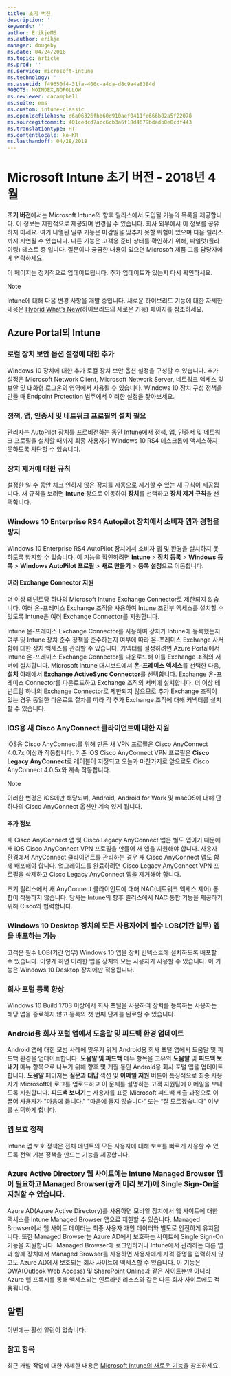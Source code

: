 ```yaml
---
title: 초기 버전
description: ''
keywords: ''
author: ErikjeMS
ms.author: erikje
manager: dougeby
ms.date: 04/24/2018
ms.topic: article
ms.prod: ''
ms.service: microsoft-intune
ms.technology: ''
ms.assetid: f49650f4-31fa-406c-a4da-d8c9a4a8384d
ROBOTS: NOINDEX,NOFOLLOW
ms.reviewer: cacampbell
ms.suite: ems
ms.custom: intune-classic
ms.openlocfilehash: d6a06326fbb60d910aef0411fc666b82a5f22078
ms.sourcegitcommit: 401cedcd7acc6cb3a6f18d4679bdadb0e0cdf443
ms.translationtype: HT
ms.contentlocale: ko-KR
ms.lasthandoff: 04/28/2018
---
```

# <a name="the-early-edition-for-microsoft-intune---april-2018"></a>Microsoft Intune 초기 버전 - 2018년 4월

**초기 버전**에서는 Microsoft Intune의 향후 릴리스에서 도입될 기능의 목록을 제공합니다. 이 정보는 제한적으로 제공되며 변경될 수 있습니다. 회사 외부에서 이 정보를 공유하지 마세요. 여기 나열된 일부 기능은 마감일을 맞추지 못할 위험이 있으며 다음 릴리스까지 지연될 수 있습니다. 다른 기능은 고객용 준비 상태를 확인하기 위해, 파일럿(플라이팅) 테스트 중 입니다. 질문이나 궁금한 내용이 있으면 Microsoft 제품 그룹 담당자에게 연락하세요.

이 페이지는 정기적으로 업데이트됩니다. 추가 업데이트가 있는지 다시 확인하세요.

> [!Note]
>Intune에 대해 다음 변경 사항을 개발 중입니다. 새로운 하이브리드 기능에 대한 자세한 내용은 [Hybrid What’s New](/sccm/mdm/understand/whats-new-in-hybrid-mobile-device-management)(하이브리드의 새로운 기능) 페이지를 참조하세요.

<!--
## What's coming to Intune in the Azure portal  
## What's coming to Intune apps
## Notices
-->
 
## <a name="intune-in-the-azure-portal"></a>Azure Portal의 Intune

<!-- 1804 start -->




### <a name="additions-to-local-device-security-options-settings----1403702---"></a>로컬 장치 보안 옵션 설정에 대한 추가 <!-- 1403702 -->
Windows 10 장치에 대한 추가 로컬 장치 보안 옵션 설정을 구성할 수 있습니다. 추가 설정은 Microsoft Network Client, Microsoft Network Server, 네트워크 액세스 및 보안 및 대화형 로그온의 영역에서 사용될 수 있습니다. Windows 10 장치 구성 정책을 만들 때 Endpoint Protection 범주에서 이러한 설정을 찾아보세요.

### <a name="require-installation-of-policies-apps-certificate-and-network-profiles----1553555---"></a>정책, 앱, 인증서 및 네트워크 프로필의 설치 필요 <!-- 1553555 -->
관리자는 AutoPilot 장치를 프로비전하는 동안 Intune에서 정책, 앱, 인증서 및 네트워크 프로필을 설치할 때까지 최종 사용자가 Windows 10 RS4 데스크톱에 액세스하지 못하도록 차단할 수 있습니다.

### <a name="rules-for-removing-devices----1609459---"></a>장치 제거에 대한 규칙 <!-- 1609459 -->
설정한 일 수 동안 체크 인하지 않은 장치를 자동으로 제거할 수 있는 새 규칙이 제공됩니다. 새 규칙을 보려면 **Intune** 창으로 이동하여 **장치**를 선택하고 **장치 제거 규칙**을 선택합니다.

### <a name="prevent-consumer-apps-and-experiences-on-windows-10-enterprise-rs4-autopilot-devices---1621980---"></a>Windows 10 Enterprise RS4 Autopilot 장치에서 소비자 앱과 경험을 방지<!-- 1621980 -->
Windows 10 Enterprise RS4 AutoPilot 장치에서 소비자 앱 및 환경을 설치하지 못하도록 방지할 수 있습니다. 이 기능을 확인하려면 **Intune** > **장치 등록** > **Windows 등록** > **Windows AutoPilot 프로필** > **새로 만들기** > **등록 설정**으로 이동합니다. 


<!-- 1803 start -->

#### <a name="multiple-exchange-connector-support----2070451---"></a>여러 Exchange Connector 지원 <!-- 2070451 -->

더 이상 테넌트당 하나의 Microsoft Intune Exchange Connector로 제한되지 않습니다. 여러 온-프레미스 Exchange 조직을 사용하여 Intune 조건부 액세스를 설치할 수 있도록 Intune은 여러 Exchange Connector를 지원합니다.

Intune 온-프레미스 Exchange Connector를 사용하여 장치가 Intune에 등록했는지 여부 및 Intune 장치 준수 정책을 준수하는지 여부에 따라 온-프레미스 Exchange 사서함에 대한 장치 액세스를 관리할 수 있습니다. 커넥터를 설정하려면 Azure Portal에서 Intune 온-프레미스 Exchange Connector를 다운로드해 이를 Exchange 조직의 서버에 설치합니다. Microsoft Intune 대시보드에서 **온-프레미스 액세스**를 선택한 다음, **설치** 아래에서 **Exchange ActiveSync Connector**를 선택합니다. Exchange 온-프레미스 Connector를 다운로드하고 Exchange 조직의 서버에 설치합니다. 더 이상 테넌트당 하나의 Exchange Connector로 제한되지 않으므로 추가 Exchange 조직이 있는 경우 동일한 다운로드 절차를 따라 각 추가 Exchange 조직에 대해 커넥터를 설치할 수 있습니다.

### <a name="support-coming-for-new-cisco-anyconnect-client-for-ios----1333708---"></a>IOS용 새 Cisco AnyConnect 클라이언트에 대한 지원 <!-- 1333708 -->

iOS용 Cisco AnyConnect를 위해 만든 새 VPN 프로필은 Cisco AnyConnect 4.0.7x 이상과 작동합니다. 기존 iOS Cisco AnyConnect VPN 프로필은 **Cisco Legacy AnyConnect**로 레이블이 지정되고 오늘과 마찬가지로 앞으로도 Cisco AnyConnect 4.0.5x와 계속 작동합니다.

> [!NOTE]
> 이러한 변경은 iOS에만 해당되며, Android, Android for Work 및 macOS에 대해 단 하나의 Cisco AnyConnect 옵션만 계속 있게 됩니다.

#### <a name="more-information"></a>추가 정보

새 Cisco AnyConnect 앱 및 Cisco Legacy AnyConnect 앱은 별도 앱이기 때문에 새 iOS Cisco AnyConnect VPN 프로필을 만들어 새 앱을 지원해야 합니다. 사용자 환경에서 AnyConnect 클라이언트를 관리하는 경우 새 Cisco AnyConnect 앱도 함께 배포해야 합니다. 업그레이드를 완료하려면 Cisco Legacy AnyConnect VPN 프로필을 삭제하고 Cisco Legacy AnyConnect 앱을 제거해야 합니다.

초기 릴리스에서 새 AnyConnect 클라이언트에 대해 NAC(네트워크 액세스 제어) 통합이 작동하지 않습니다. 당사는 Intune의 향후 릴리스에서 NAC 통합 기능을 제공하기 위해 Cisco와 협력합니다.

### <a name="ability-to-deploy-required-line-of-business-lob-apps-to-all-users-on-windows-10-desktop-devices----1627835-rs4---"></a>Windows 10 Desktop 장치의 모든 사용자에게 필수 LOB(기간 업무) 앱을 배포하는 기능 <!-- 1627835 RS4 -->
고객은 필수 LOB(기간 업무) Windows 10 앱을 장치 컨텍스트에 설치하도록 배포할 수 있습니다. 이렇게 하면 이러한 앱을 장치의 모든 사용자가 사용할 수 있습니다. 이 기능은 Windows 10 Desktop 장치에만 적용됩니다.

### <a name="company-portal-enrollment-improved----1874230--"></a>회사 포털 등록 향상<!-- 1874230-->
Windows 10 Build 1703 이상에서 회사 포털을 사용하여 장치를 등록하는 사용자는 해당 앱을 종료하지 않고 등록의 첫 번째 단계를 완료할 수 있습니다.

### <a name="updating-the-help-and-feedback-experience-on-company-portal-app-for-android---1631531---"></a>Android용 회사 포털 앱에서 도움말 및 피드백 환경 업데이트 <!--1631531 -->

Android 앱에 대한 모범 사례에 맞우기 위게 Android용 회사 포털 앱에서 도움말 및 피드백 환경을 업데이트합니다. **도움말 및 피드백** 메뉴 항목을 고유의 **도움말** 및 **피드백 보내기** 메뉴 항목으로 나누기 위해 향후 몇 개월 동안 Android용 회사 포털 앱을 업데이트합니다. **도움말** 페이지는 **질문과 대답** 섹션 및 **이메일 지원** 버튼이 특징적으로 최종 사용자가 Microsoft에 로그를 업로드하고 이 문제를 설명하는 고객 지원팀에 이메일을 보내도록 지원합니다. **피드백 보내기**는 사용자를 표준 Microsoft 피드백 제출 과정으로 이끌어 사용자가 "마음에 듭니다," "마음에 들지 않습니다" 또는 “잘 모르겠습니다” 여부를 선택하게 합니다.


<!-- the following are present prior to 1801 -->

### <a name="app-protection-policies-----679615---"></a>앱 보호 정책 <!-- 679615 -->
Intune 앱 보호 정책은 전체 테넌트의 모든 사용자에 대해 보호를 빠르게 사용할 수 있도록 전역 기본 정책을 만드는 기능을 제공합니다.

<!-- the following are present prior to 1711 -->

### <a name="azure-active-directory-web-sites-can-require-the-intune-managed-browser-app-and-support-single-sign-on-for-the-managed-browser-public-preview----710595---"></a>Azure Active Directory 웹 사이트에는 Intune Managed Browser 앱이 필요하고 Managed Browser(공개 미리 보기)에 Single Sign-On을 지원할 수 있습니다.<!-- 710595 -->   
Azure AD(Azure Active Directory)를 사용하면 모바일 장치에서 웹 사이트에 대한 액세스를 Intune Managed Browser 앱으로 제한할 수 있습니다. Managed Browser에서 웹 사이트 데이터는 최종 사용자 개인 데이터와 별도로 안전하게 유지됩니다. 또한 Managed Browser는 Azure AD에서 보호하는 사이트에 Single Sign-On 기능을 지원합니다. Managed Browser에 로그인하거나 Intune에서 관리하는 다른 앱과 함께 장치에서 Managed Browser를 사용하면 사용자에게 자격 증명을 입력하지 않고도 Azure AD에서 보호되는 회사 사이트에 액세스할 수 있습니다. 이 기능은 OWA(Outlook Web Access) 및 SharePoint Online과 같은 사이트뿐만 아니라 Azure 앱 프록시를 통해 액세스되는 인트라넷 리소스와 같은 다른 회사 사이트에도 적용됩니다.




## <a name="notices"></a>알림

이번에는 활성 알림이 없습니다.


### <a name="see-also"></a>참고 항목
최근 개발 작업에 대한 자세한 내용은 [Microsoft Intune의 새로운 기능](whats-new.md)을 참조하세요.


